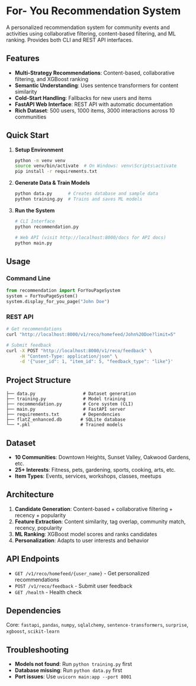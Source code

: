 # For- You Recommendation System

A personalized recommendation system for community events and activities using collaborative filtering, content-based filtering, and ML ranking. Provides both CLI and REST API interfaces.

## Features

- **Multi-Strategy Recommendations**: Content-based, collaborative filtering, and XGBoost ranking
- **Semantic Understanding**: Uses sentence transformers for content similarity
- **Cold-Start Handling**: Fallbacks for new users and items
- **FastAPI Web Interface**: REST API with automatic documentation
- **Rich Dataset**: 500 users, 1000 items, 3000 interactions across 10 communities

## Quick Start

1. **Setup Environment**
   ```bash
   python -m venv venv
   source venv/bin/activate  # On Windows: venv\Scripts\activate
   pip install -r requirements.txt
   ```

2. **Generate Data & Train Models**
   ```bash
   python data.py      # Creates database and sample data
   python training.py  # Trains and saves ML models
   ```

3. **Run the System**
   ```bash
   # CLI Interface
   python recommendation.py
   
   # Web API (visit http://localhost:8000/docs for API docs)
   python main.py
   ```

## Usage

### Command Line
```python
from recommendation import ForYouPageSystem
system = ForYouPageSystem()
system.display_for_you_page("John Doe")
```

### REST API
```bash
# Get recommendations
curl "http://localhost:8000/v1/reco/homefeed/John%20Doe?limit=5"

# Submit feedback
curl -X POST "http://localhost:8000/v1/reco/feedback" \
     -H "Content-Type: application/json" \
     -d '{"user_id": 1, "item_id": 5, "feedback_type": "like"}'
```

## Project Structure

```
├── data.py                  # Dataset generation
├── training.py              # Model training
├── recommendation.py        # Core system (CLI)
├── main.py                  # FastAPI server
├── requirements.txt         # Dependencies
├── flatZ_enhanced.db       # SQLite database
└── *.pkl                   # Trained models
```

## Dataset

- **10 Communities**: Downtown Heights, Sunset Valley, Oakwood Gardens, etc.
- **25+ Interests**: Fitness, pets, gardening, sports, cooking, arts, etc.
- **Item Types**: Events, services, workshops, classes, meetups

## Architecture

1. **Candidate Generation**: Content-based + collaborative filtering + recency + popularity
2. **Feature Extraction**: Content similarity, tag overlap, community match, recency, popularity
3. **ML Ranking**: XGBoost model scores and ranks candidates
4. **Personalization**: Adapts to user interests and behavior

## API Endpoints

- `GET /v1/reco/homefeed/{user_name}` - Get personalized recommendations
- `POST /v1/reco/feedback` - Submit user feedback
- `GET /health` - Health check

## Dependencies

Core: `fastapi`, `pandas`, `numpy`, `sqlalchemy`, `sentence-transformers`, `surprise`, `xgboost`, `scikit-learn`

## Troubleshooting

- **Models not found**: Run `python training.py` first
- **Database missing**: Run `python data.py` first
- **Port issues**: Use `uvicorn main:app --port 8001`